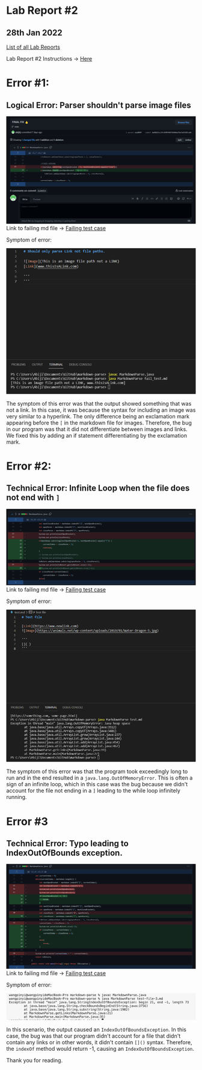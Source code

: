 # **Lab Report #2**
## 28th Jan 2022

[List of all Lab Reports](https://abijitj.github.io/cse15l-lab-reports/)

Lab Report #2 Instructions -> [Here](https://ucsd-cse15l-w22.github.io/week/week4/#week-4-lab-report)

#  Error #1: 
## Logical Error: Parser shouldn't parse image files

![Image](Logical_Error.png)
Link to failing md file -> [Failing test case](https://github.com/abijitj/markdown-parse/blob/main/fail_test.md)

Symptom of error: 

![Image](logicalerror.png)

The symptom of this error was that the output showed something that was not a link. In this case, it was because the syntax for including an image was very similar to a hyperlink. The only difference being an exclamation mark appearing before the `[` in the markdown file for images. Therefore, the bug in our program was that it did not differentiate between images and links. We fixed this by adding an if statement differentiating by the exclamation mark.   

# Error #2: 
## Technical Error: Infinite Loop when the file does not end with `]`
![Image](infiniteloopcommit.png)
Link to failing md file -> [Failing test case](https://github.com/abijitj/markdown-parse/blob/main/test.md)

Symptom of error: 

![Image](infiniteloop.png)

The symptom of this error was that the program took exceedingly long to run and in the end resulted in a `java.lang.OutOfMemoryError`. This is often a sign of an infinite loop, which in this case was the bug because we didn't account for the file not ending in a `]` leading to the while loop infinitely running. 

# Error #3
## Technical Error: Typo leading to IndexOutOfBounds exception.

![Image](indexoutofboundscommit.png)
Link to failing md file -> [Failing test case](https://github.com/abijitj/markdown-parse/blob/main/test-file-3.md)

Symptom of error: 

![Image](indexoutofboundsconsole.png)

In this scenario, the output caused an `IndexOutOfBoundsException`. In this case, the bug was that our program didn't account for a file that didn't contain any links or in other words, it didn't contain `[]()` syntax. Therefore, the `indexOf` method would return -1, causing an `IndexOutOfBoundsException`. 

Thank you for reading.
